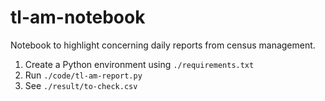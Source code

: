 # tl-am-notebook
Notebook to highlight concerning daily reports from census management.


1. Create a Python environment using `./requirements.txt`
2. Run `./code/tl-am-report.py`
3. See `./result/to-check.csv`
